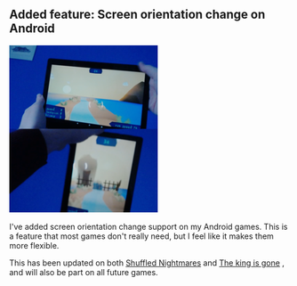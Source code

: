 ## Added feature: Screen orientation change on Android

![The king is gone with screen orientation on Android](/images/news/android_orientation.png "The king is gone with screen orientation support on a tablet")

I've added screen orientation change support on my Android games. This is a feature that most games don't really need, but I feel like it makes them more flexible.

This has been updated on both
<a class="menu" href="shuffled_nightmares.html">Shuffled Nightmares</a>
and
<a class="menu" href="the_king_is_gone.html">The king is gone</a>
, and will also be part on all future games.
